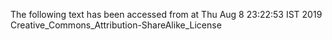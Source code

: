 The following text has been accessed from at Thu Aug 8 23:22:53 IST 2019
Creative_Commons_Attribution-ShareAlike_License
